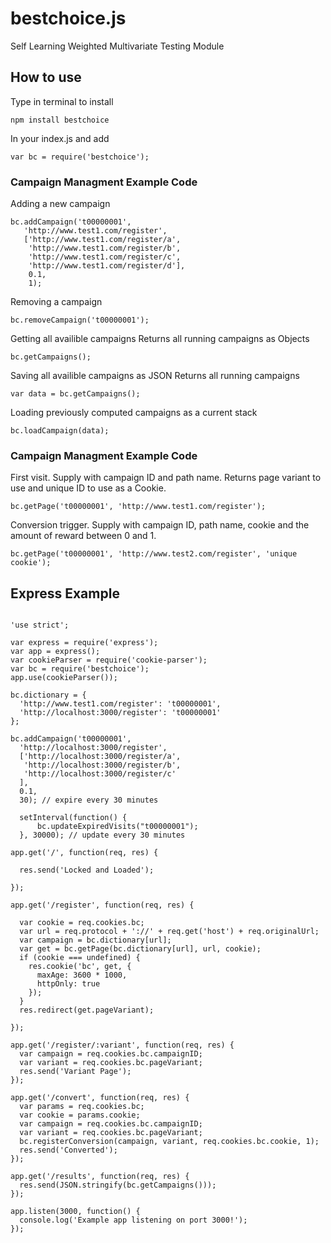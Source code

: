 # bestchoice.js
Self Learning Weighted Multivariate Testing Module



## How to use

Type in terminal to install

```
npm install bestchoice
```


In your index.js and add

```
var bc = require('bestchoice');
```

### Campaign Managment Example Code

Adding a new campaign

```
bc.addCampaign('t00000001',
   'http://www.test1.com/register',
   ['http://www.test1.com/register/a',
    'http://www.test1.com/register/b',
    'http://www.test1.com/register/c',
    'http://www.test1.com/register/d'],
    0.1,
    1);
```

Removing a campaign

```
bc.removeCampaign('t00000001');
```

Getting all availible campaigns
Returns all running campaigns as Objects

```
bc.getCampaigns();
```

Saving all availible campaigns as JSON
Returns all running campaigns

```
var data = bc.getCampaigns();
```


Loading previously computed campaigns as a current stack

```
bc.loadCampaign(data);
```


### Campaign Managment Example Code

First visit. Supply with campaign ID and path name.
Returns page variant to use and unique ID to use as a Cookie.

```
bc.getPage('t00000001', 'http://www.test1.com/register');
```

Conversion trigger. Supply with campaign ID, path name, cookie and the amount of reward between 0 and 1.

```
bc.getPage('t00000001', 'http://www.test2.com/register', 'unique cookie');
```

## Express Example

```

'use strict';

var express = require('express');
var app = express();
var cookieParser = require('cookie-parser');
var bc = require('bestchoice');
app.use(cookieParser());

bc.dictionary = {
  'http://www.test1.com/register': 't00000001',
  'http://localhost:3000/register': 't00000001'
};

bc.addCampaign('t00000001',
  'http://localhost:3000/register',
  ['http://localhost:3000/register/a',
   'http://localhost:3000/register/b',
   'http://localhost:3000/register/c'
  ],
  0.1,
  30); // expire every 30 minutes

  setInterval(function() {
      bc.updateExpiredVisits("t00000001");
  }, 30000); // update every 30 minutes

app.get('/', function(req, res) {

  res.send('Locked and Loaded');

});

app.get('/register', function(req, res) {

  var cookie = req.cookies.bc;
  var url = req.protocol + '://' + req.get('host') + req.originalUrl;
  var campaign = bc.dictionary[url];
  var get = bc.getPage(bc.dictionary[url], url, cookie);
  if (cookie === undefined) {
    res.cookie('bc', get, {
      maxAge: 3600 * 1000,
      httpOnly: true
    });
  }
  res.redirect(get.pageVariant);

});

app.get('/register/:variant', function(req, res) {
  var campaign = req.cookies.bc.campaignID;
  var variant = req.cookies.bc.pageVariant;
  res.send('Variant Page');
});

app.get('/convert', function(req, res) {
  var params = req.cookies.bc;
  var cookie = params.cookie;
  var campaign = req.cookies.bc.campaignID;
  var variant = req.cookies.bc.pageVariant;
  bc.registerConversion(campaign, variant, req.cookies.bc.cookie, 1);
  res.send('Converted');
});

app.get('/results', function(req, res) {
  res.send(JSON.stringify(bc.getCampaigns()));
});

app.listen(3000, function() {
  console.log('Example app listening on port 3000!');
});

```
